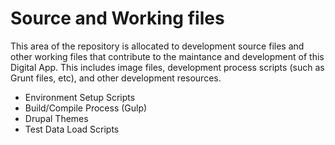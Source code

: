 # Source and Working files

This area of the repository is allocated to development source files and other working files that contribute to the maintance and development of this Digital App.
This includes image files, development process scripts (such as Grunt files, etc), and other development resources.

* Environment Setup Scripts
* Build/Compile Process (Gulp)
* Drupal Themes
* Test Data Load Scripts
